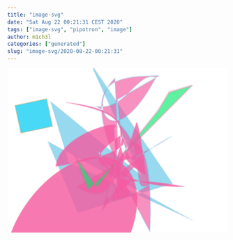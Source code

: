 ```yaml
---
title: "image-svg"
date: "Sat Aug 22 00:21:31 CEST 2020"
tags: ["image-svg", "pipotron", "image"]
author: m1ch3l
categories: ["generated"]
slug: "image-svg/2020-08-22-00:21:31"
---
```


![](image.svg)
